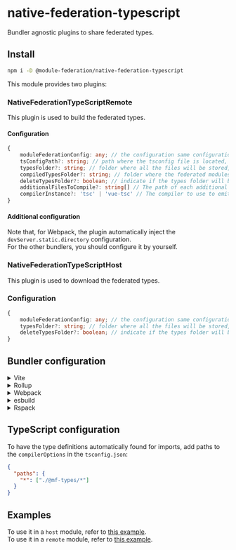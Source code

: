 # native-federation-typescript

Bundler agnostic plugins to share federated types.

## Install

```bash
npm i -D @module-federation/native-federation-typescript
```

This module provides two plugins:

### NativeFederationTypeScriptRemote
This plugin is used to build the federated types.

#### Configuration
```typescript
{
    moduleFederationConfig: any; // the configuration same configuration provided to the module federation plugin, it is MANDATORY
    tsConfigPath?: string; // path where the tsconfig file is located, default is ''./tsconfig.json'
    typesFolder?: string; // folder where all the files will be stored, default is '@mf-types',
    compiledTypesFolder?: string; // folder where the federated modules types will be stored, default is 'compiled-types'
    deleteTypesFolder?: boolean; // indicate if the types folder will be deleted when the job completes, default is 'true'
    additionalFilesToCompile?: string[] // The path of each additional file which should be emitted
    compilerInstance?: 'tsc' | 'vue-tsc' // The compiler to use to emit files, default is 'tsc'
}
```

#### Additional configuration
Note that, for Webpack, the plugin automatically inject the `devServer.static.directory` configuration.  
For the other bundlers, you should configure it by yourself.

### NativeFederationTypeScriptHost
This plugin is used to download the federated types.

### Configuration

```typescript
{
    moduleFederationConfig: any; // the configuration same configuration provided to the module federation plugin, it is MANDATORY
    typesFolder?: string; // folder where all the files will be stored, default is '@mf-types',
    deleteTypesFolder?: boolean; // indicate if the types folder will be deleted before the job starts, default is 'true'
}
```

## Bundler configuration

<details>
<summary>Vite</summary><br>

```ts
// vite.config.ts
import {NativeFederationTypeScriptHost, NativeFederationTypeScriptRemote} from 'native-federation-typescript/vite'

export default defineConfig({
  plugins: [
    NativeFederationTypeScriptRemote({ /* options */ }),
    NativeFederationTypeScriptHost({ /* options */ }),
  ],
  /* ... */
  server: { // This is needed to emulate the devServer.static.directory of WebPack and correctly serve the zip file
    /* ... */
    proxy: {
      '/@mf-types.zip': {
          target: 'http://localhost:3000',
          changeOrigin: true,
          rewrite: () => `/@fs/${process.cwd()}/dist/@mf-types.zip`
      }
    },
    fs: {
      /* ... */
      allow: ['./dist']
      /* ... */
    }
  }
})
```

<br>
</details>
<details>
<summary>Rollup</summary><br>

```ts
// rollup.config.js
import {NativeFederationTypeScriptHost, NativeFederationTypeScriptRemote} from 'native-federation-typescript/rollup'

export default {
  plugins: [
    NativeFederationTypeScriptRemote({ /* options */ }),
    NativeFederationTypeScriptHost({ /* options */ }),
  ],
}
```

<br>
</details>
<details>
<summary>Webpack</summary><br>

```ts
// webpack.config.js
const {NativeFederationTypeScriptHost, NativeFederationTypeScriptRemote} = require('native-federation-typescript/webpack')
module.exports = {
  /* ... */
  plugins: [
    NativeFederationTypeScriptRemote({ /* options */ }),
    NativeFederationTypeScriptHost({ /* options */ })
  ]
}
```

<br>
</details>
<details>
<summary>esbuild</summary><br>

```ts
// esbuild.config.js
import { build } from 'esbuild'
import {NativeFederationTypeScriptHost, NativeFederationTypeScriptRemote} from 'native-federation-typescript/esbuild'

build({
  plugins: [
    NativeFederationTypeScriptRemote({ /* options */ }),
    NativeFederationTypeScriptHost({ /* options */ })
  ],
})
```

<br>
</details>
<details>
<summary>Rspack</summary><br>

```ts
// rspack.config.js
const {NativeFederationTypeScriptHost, NativeFederationTypeScriptRemote} = require('native-federation-typescript/rspack')
module.exports = {
  /* ... */
  plugins: [
    NativeFederationTypeScriptRemote({ /* options */ }),
    NativeFederationTypeScriptHost({ /* options */ })
  ]
}
```

<br>
</details>

## TypeScript configuration

To have the type definitions automatically found for imports, add paths to the `compilerOptions` in the `tsconfig.json`:

```json
{  
  "paths": {
    "*": ["./@mf-types/*"]
  }
}
```

## Examples

To use it in a `host` module, refer to [this example](https://github.com/ilteoood/module-federation-typescript/tree/host).  
To use it in a `remote` module, refer to [this example](https://github.com/ilteoood/module-federation-typescript/tree/remote).

